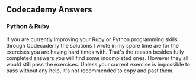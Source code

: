 <h2> Codecademy Answers </h2>

<h3> Python & Ruby </h3>

If you are currently improving your Ruby or Python programming skills through Codecademy the solutions I wrote in my spare time are for the exercises you are having hard times with. That's the reason besides fully completed answers you will find some incompleted ones. However they all would still pass the exercises. Unless your current exercise is impossible to pass without any help, it's not recommended to copy and past them.
